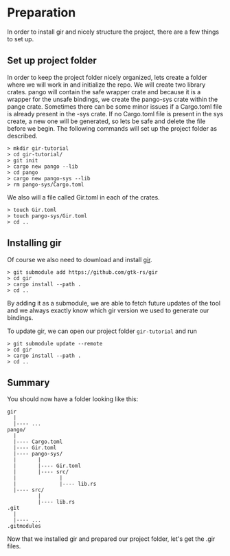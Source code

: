 # Preparation
In order to install gir and nicely structure the project, there are a few things to set up.

## Set up project folder
In order to keep the project folder nicely organized, lets create a folder where we will work in and initialize the repo. We will create two library crates. pango will contain the safe wrapper crate and because it is a wrapper for the unsafe bindings, we create the pango-sys crate within the pange crate. Sometimes there can be some minor issues if a Cargo.toml file is already present in the -sys crate. If no Cargo.toml file is present in the sys create, a new one will be generated, so lets be safe and delete the file before we begin. The following commands will set up the project folder as described. 
```console
> mkdir gir-tutorial
> cd gir-tutorial/
> git init
> cargo new pango --lib
> cd pango
> cargo new pango-sys --lib
> rm pango-sys/Cargo.toml
```
We also will a file called Gir.toml in each of the crates.
```console
> touch Gir.toml
> touch pango-sys/Gir.toml
> cd ..
```

## Installing gir
Of course we also need to download and install [gir].
```console
> git submodule add https://github.com/gtk-rs/gir
> cd gir
> cargo install --path .
> cd ..
```
By adding it as a submodule, we are able to fetch future updates of the tool and we always exactly know which gir version we used to generate our bindings.

To update gir, we can open our project folder `gir-tutorial` and run
```
> git submodule update --remote
> cd gir
> cargo install --path .
> cd ..
```

## Summary
You should now have a folder looking like this:
```text
gir
  |
  |---- ...
pango/
  |
  |---- Cargo.toml
  |---- Gir.toml
  |---- pango-sys/
  |       |
  |       |---- Gir.toml
  |       |---- src/
  |              |
  |              |---- lib.rs
  |---- src/
          |
          |---- lib.rs
.git
  |
  |---- ...
.gitmodules
```

Now that we installed gir and prepared our project folder, let's get the .gir files.

[gir]: https://github.com/gtk-rs/gir
